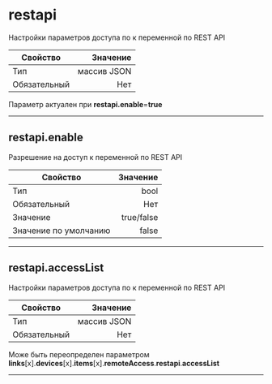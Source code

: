 # restapi

Настройки параметров доступа по к переменной по REST API

|Свойство|Значение|
|----|---:|
|Тип|массив JSON|
|Обязательный|Нет|

Параметр актуален при **restapi.enable**=**true**

----

## restapi.enable

Разрешение на доступ к переменной по REST API

|Свойство|Значение|
|----|---:|
|Тип|bool|
|Обязательный|Нет|
|Значение|true/false|
|Значение по умолчанию|false|

----

## restapi.accessList

Настройки параметров доступа по к переменной по REST API

|Свойство|Значение|
|----|---:|
|Тип|массив JSON|
|Обязательный|Нет|

Може быть переопределен параметром **links**[x].**devices**[x].**items**[x].**remoteAccess**.**restapi**.**accessList**

----
